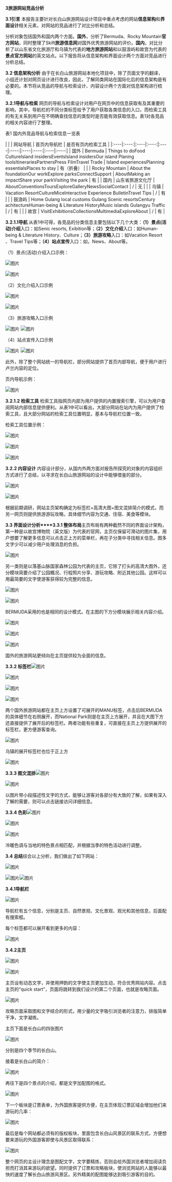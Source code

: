 **3旅游网站竞品分析**

**3.1引言** 本报告主要针对长白山旅游网站设计项目中重点考虑的网站**信息架构**和**界面设计**相关元素，对网站的竞品进行了对比分析和总结。

 分析对象包括国外和国内两个方面。**国外**，分析了Bermuda、Rocky Mountain**官方网站**，同时整理了Skift**旅游信息网**对国外优秀旅游网站的评价。**国内**，对比分析了以山东省文化旅游厅和乌镇为代表的**地方旅游网站**和以鼓浪屿和故宫为代表的**景点官方网站**的英文站点。以下报告将从信息架构和界面设计两个方面对竞品进行分析总结。 

**3.2 信息架构分析** 由于在长白山旅游网站本地化项目中，除了页面文字的翻译，小组还计划对网页设计进行改良，因此，了解同类网站在国际化后的信息架构是有必要的。本节将从竞品的导航与检索设计、内容设计两个方面对信息架构进行梳理。

**3.2.1导航与检索** 网页的导航与检索设计对用户在网页中的信息获取有及其重要的影响，其中，导航栏的不同分类标签给予了用户获取各类信息的入口，而检索工具的有无关系到用户在不明确查找信息的类型时是否能有效获取信息。表1对各竞品的相关内容进行了整理。

表1 国内外竞品导航与检索信息一览表

|    |    | 网站导航   | 首页内导航栏   | 是否有页内检索工具   | 
|:----|:----:|:----|:----:|:----|:----:|:----|:----:|:----|:----:|
| 国外   | Bermuda   | Things to doFood CultureIsland insidersEventsIsland insidersOur island  Planing toolsItinerariesPartnersPress  FilmTravel Trade   | Island experiencesPlanning essentialsPlaces to stay   | 有（折叠）   | 
|    | Rocky Mountain   | About the foundationOur workExplore parksConnectSupport   | AboutMaking an impactShare your parkVisiting the park   | 有   | 
| 国内   | 山东省旅游文化厅   | AboutConventionsToursExploreGalleryNewsSocialContact   | /   | 无   | 
|    | 乌镇   | Vacation ResortCultureMiceInteractive Experience BulletinTravel Tips   | /   | 有   | 
|    | 鼓浪屿   | Home  Gulang local customs  Gulang Scenic resortsCentury achitectureHuman-being & Literature HistoryMusic islands  Gulangyu Traffic   | /   | 有   | 
|    | 故宫   | VisitExhibitionsCollectionsMultimediaExploreAbout   | /   | 有   | 

**3.2.1.1导航** 从表1中可得，各竞品的分类信息主要包括以下几个大类：**（1）景点(活动)介绍**入口：如Senic resorts, Exibition等；**（2）文化介绍**入口：如Human-being & Literature History、Culture；**（3）旅游攻略**入口：如Vacation Resort 、Travel Tips等；**（4）站点宣传**入口：如，News、About等。

 （1）景点(活动)介绍入口示例：

![图片](https://uploader.shimo.im/f/L3BJDPnElPzVq5DH!thumbnail)

![图片](https://uploader.shimo.im/f/2ubkpueXHQSlqn5X!thumbnail)

 （2）文化介绍入口示例

![图片](https://uploader.shimo.im/f/wxVJlqcsV1bpK8jR!thumbnail)

![图片](https://uploader.shimo.im/f/Nwj8TpWO8dmaltTW!thumbnail)

 （3）旅游攻略入口示例

   ![图片](https://uploader.shimo.im/f/39OooE0VibkcUskQ!thumbnail) ![图片](https://uploader.shimo.im/f/XylyPIkTHnvy3DOb!thumbnail)

 （4）站点宣传入口示例

![图片](https://uploader.shimo.im/f/c5OX7SiKCoBoz90G!thumbnail)   ![图片](https://uploader.shimo.im/f/omZRDNCdYAYR9NZm!thumbnail)

 此外，除了整个网站统一的导航栏，部分网站提供了首页内部导航，便于用户进行卢兰内容的定位。

 页内导航示例：


![图片](https://uploader.shimo.im/f/iqcOXKTHomCQlpHz!thumbnail)

**3.2.1.2 检索工具** 检索工具指网页内部为用户提供的内置搜索引擎，可以为用户查阅网站内部信息提供便利。从表1中可以看出，大部分网站在站内为用户提供了检索工具，且大部分网站的检索工具位置明显，基本与导航栏位置一致。

 检索工具位置示例：

![图片](https://uploader.shimo.im/f/y4vCVSRM0gh2Ka1r!thumbnail)

![图片](https://uploader.shimo.im/f/JZApmaQzFWLR1aOV!thumbnail)

![图片](https://uploader.shimo.im/f/vmee1FErGUeEbAvG!thumbnail)

**3.2.2 内容设计** 内容设计部分，从国内外两方面对报告所探究的对象的内容组织方式进行了总结，以寻求在长白山旅游网站的设计中能够借鉴的部分。

![图片](https://uploader.shimo.im/f/HSkcZYAUz5nQu487!thumbnail)

![图片](https://uploader.shimo.im/f/dI2oYQI18c79s8Jr!thumbnail)

根据前期调研，网站主页架构确定为标签栏+高清大图+图文混排简介的模式，而另一网页则提供旅游游玩攻略，具体细节内容为交通、住宿、美食等模块。

**3.3 界面设计分析****3.3.1 整体布局**主页布局有两种截然不同的界面设计架构，第一种是以故宫博物院（英文版）为代表的官网，主页仅保留可滑动的图片集，用户想要了解更多信息可以点击正上方的菜单栏，再在子分类中寻找相关信息。图多文字少可以减少用户处理消息的负担。

![图片](https://uploader.shimo.im/f/wh1QIMdK2pNedR4j!thumbnail)

另一类则是以落基山脉国家森林公园为代表的主页，它除了打头的高清大图外，还分模块简要介绍了公园概况、行程照片分享、游玩攻略、附近其他公园。这样可以用最简要的文字使游客获得较为完整的信息。

![图片](https://uploader.shimo.im/f/KqJnUFYD6R3ICwt9!thumbnail)

![图片](https://uploader.shimo.im/f/vbIueqIFbnjBr15J!thumbnail)

BERMUDA采用的也是相同的设计模式。在主图的下方分模块展示相关内容介绍。

![图片](https://uploader.shimo.im/f/urNh4vzhCQSsmQSq!thumbnail)

![图片](https://uploader.shimo.im/f/muHLQ6nPQMpSkQAY!thumbnail)

![图片](https://uploader.shimo.im/f/HCo0NfgV3ek3MSzn!thumbnail)

国外的旅游网站更倾向在主页提供较为全面的信息。

**3.3.2 标签栏**![图片](https://uploader.shimo.im/f/KT1O3jzL3idhc5O4!thumbnail)

![图片](https://uploader.shimo.im/f/6CRXxUqAABFWOgnx!thumbnail)

![图片](https://uploader.shimo.im/f/C4EO7uHk2MnKJh9q!thumbnail)

![图片](https://uploader.shimo.im/f/1Vvy75ECs00ZEv6h!thumbnail)

两个国外旅游网站都在主页上方设置了可展开的MANU标签，点击后BERMUDA的具体细节在右侧展开，而National Park则是在主页上方展开，并且在大图下方还直接提供了展开后的标签栏。两者功能有些重复，可直接在主页上方提供展开的标签栏，更方便游客查询。

![图片](https://uploader.shimo.im/f/jToSROvfD12SpEfA!thumbnail)

乌镇的展开标签栏也位于正上方

![图片](https://uploader.shimo.im/f/NLaovyxIEpuhj3uD!thumbnail)

**3.3.3 图文混排**![图片](https://uploader.shimo.im/f/X4HRqTGcBBgojnuc!thumbnail)

![图片](https://uploader.shimo.im/f/zm33L8hecGJlVgt9!thumbnail)

以图片带小段描述性文字的方式，能够让游客对各部分有大致的了解，如果有深入了解的需要，则可以点击链接访问详细信息。

**3.3.4 色彩**![图片](https://uploader.shimo.im/f/xJn3kh8MJ88aj35d!thumbnail)

![图片](https://uploader.shimo.im/f/EfNNmyHkmWDLcd5X!thumbnail)

![图片](https://uploader.shimo.im/f/STujhMVhGDGtZgHp!thumbnail)

冷暖色调与当地的特色景点相匹配，并根据当季的特色活动进行调整。

**3.4 总结**综合以上分析，我们做出了如下网站：

![图片](https://uploader.shimo.im/f/sDLgg0cCKqzhx5IX!thumbnail)


![图片](https://uploader.shimo.im/f/EErZfiJqOt78vYzN!thumbnail)![图片](https://uploader.shimo.im/f/sZaoUlTszrZwKMtr!thumbnail)



**3.4.1导航栏**

![图片](https://uploader.shimo.im/f/2i2dXX8EWvVN3Jzf!thumbnail)

导航栏有五个信息，分别是主页、自然景观、文化景观、观光和其他信息，后面配有搜索框。

每个标签都可以展开看到更多的内容：

![图片](https://uploader.shimo.im/f/SS3uEDidoEVXaf7D!thumbnail)

**3.4.2主页**

![图片](https://uploader.shimo.im/f/Aj4yucl2wUJkXJuI!thumbnail)

![图片](https://uploader.shimo.im/f/GrqMJP0fWNCsXIiC!thumbnail)

主页设有动态文字，并使用押韵的文字使主页更加生动，符合优秀网站内容。点击主页的“quick start”，页面将跳转到我们设计的第二个页面，也就是攻略页面。

![图片](https://uploader.shimo.im/f/lG7GCnQyF6sZOhgL!thumbnail)

攻略页面采取图和文字结合的形式，用少量的文字吸引浏览者的注意力，排版简单干净，文字凝练。

主页下面是长白山的四张图片

![图片](https://uploader.shimo.im/f/8ceBuwlN7wk1PxxI!thumbnail)

分别是四个季节的长白山。

接着是长白山的简介：

![图片](https://uploader.shimo.im/f/S66HxQ3x9BqnpUEk!thumbnail)

再往下是四个景点的介绍，都是文字加配图的格式。

![图片](https://uploader.shimo.im/f/DH1q7h4bLbwg34XF!thumbnail)

下一个板块是订票表单，为外国旅客提供方便，在主页体现订票区域会增加他们来游玩的几率：

![图片](https://uploader.shimo.im/f/zEOaba3JhelbYq7U!thumbnail)

最后是每个网站都必须有的版权板块，里面包含长白山风景区的联系方式，方便想要来游玩的外国游客即使与风景区取得联系：

![图片](https://uploader.shimo.im/f/VZyviKfzV0JTh71m!thumbnail)

整个网页的主设计理念是图配文字，文字要精炼，否则会给外国浏览者增加阅读负担而打消其来游玩的欲望。同时提供了订票和攻略板块，使浏览网站的人能够以最快的速度了解长白山旅游风景区。另外精美的配图能够达到吸引游客的目的。

